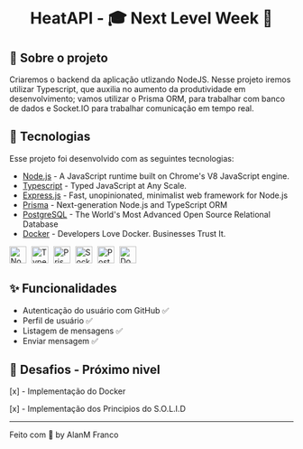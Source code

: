 <h1 align="center" style="font-weight: bold;">
HeatAPI - 🎓 Next Level Week 🚀
</h1>

## 🎉 Sobre o projeto
Criaremos o backend da aplicação utlizando NodeJS. Nesse projeto iremos utilizar Typescript, que auxilia no aumento da produtividade em desenvolvimento; vamos utilizar o Prisma ORM, para trabalhar com banco de dados e Socket.IO para trabalhar comunicação em tempo real.

## 🚀 Tecnologias

Esse projeto foi desenvolvido com as seguintes tecnologias:
* [Node.js](https://nodejs.org/en/) - A JavaScript runtime built on Chrome's V8 JavaScript engine.
* [Typescript](https://www.typescriptlang.org/) - Typed JavaScript at Any Scale.
* [Express.js](http://expressjs.com/) - Fast, unopinionated, minimalist web framework for Node.js
* [Prisma](https://prisma.io/) - Next-generation Node.js and TypeScript ORM
* [PostgreSQL](https://www.postgresql.org/) - The World's Most Advanced Open Source Relational Database
* [Docker](https://www.docker.com/) - Developers Love Docker. Businesses Trust It.
<p>
<img alt="Node.js" src="https://cdn.svgporn.com/logos/nodejs-icon.svg" width="30" heigth="30" style="margin-right: 5px;" />
<img alt="TypeScript" src="https://cdn.svgporn.com/logos/typescript-icon.svg" width="30" heigth="30" style="margin-right: 5px;" />
<img alt="PrismaORM" src="https://cdn.svgporn.com/logos/prisma.svg" width="30" heigth="30" style="margin-right: 5px;" />
<img alt="Socket.io" src="https://cdn.svgporn.com/logos/socket.io.svg" width="30" heigth="30" style="margin-right: 5px;" />
<img alt="PostgreSQL" src="https://cdn.svgporn.com/logos/postgresql.svg" width="30" heigth="30" style="margin-right: 5px;" />
<img alt="Docker" src="https://cdn.svgporn.com/logos/docker-icon.svg" width="30" heigth="30" style="margin-right: 5px;" />
</p>

## ✨ Funcionalidades

* Autenticação do usuário com GitHub ✅
* Perfil de usuário ✅
* Listagem de mensagens ✅
* Enviar mensagem ✅

## 💫 Desafios - Próximo nivel

[x] - Implementação do Docker

[x] - Implementação dos Principios do S.O.L.I.D

---

Feito com 💚 by AlanM Franco
